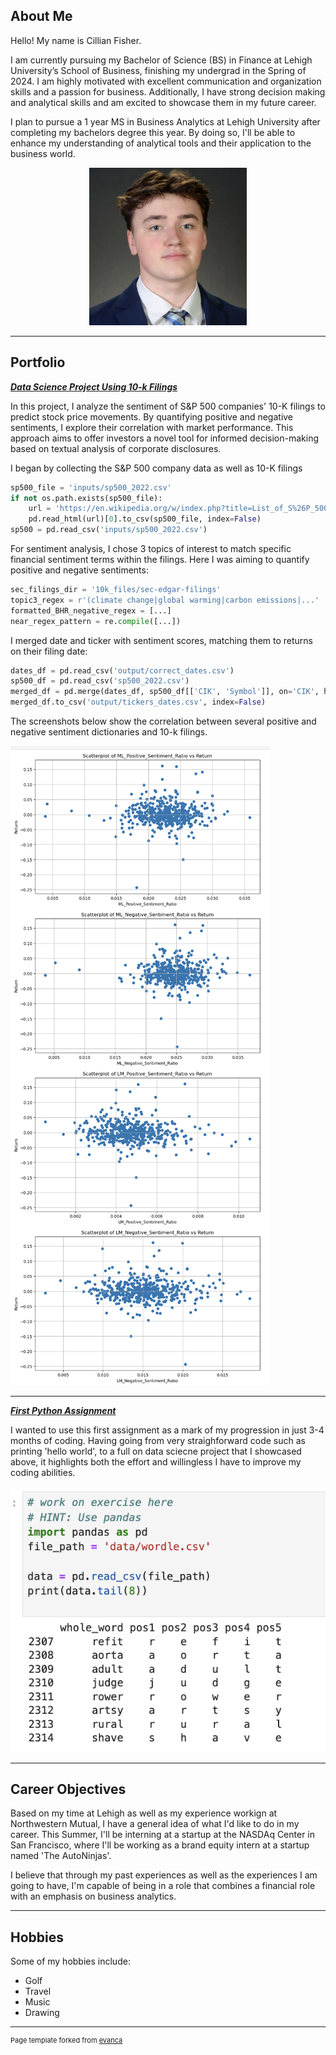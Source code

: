 ## About Me

Hello! My name is Cillian Fisher.

I am currently pursuing my Bachelor of Science (BS) in Finance at Lehigh University’s School of Business, finishing my undergrad in the Spring of 2024. I am highly motivated with excellent communication and organization skills and a passion for business. Additionally, I have strong decision making and analytical skills and am excited to showcase them in my future career.

I plan to pursue a 1 year MS in Business Analytics at Lehigh University after completing my bachelors degree this year. By doing so, I'll be able to enhance my understanding of analytical tools and their application to the business world.

<!-- Upload your own photo and change the path -->

<p style="text-align:center;">
  <img class="img-circle" src="/images/1714330393277.jpeg" width="50%">
</p>


---

## Portfolio

<!-- You can link to other websites, PDFs in this repo, and other pages in this repo -->

_**[Data Science Project Using 10-k Filings](report.md)**_


In this project, I analyze the sentiment of S&P 500 companies' 10-K filings to predict stock price movements. By quantifying positive and negative sentiments, I explore their correlation with market performance. This approach aims to offer investors a novel tool for informed decision-making based on textual analysis of corporate disclosures.

I began by collecting the S&P 500 company data as well as 10-K filings

```python
sp500_file = 'inputs/sp500_2022.csv'
if not os.path.exists(sp500_file):
    url = 'https://en.wikipedia.org/w/index.php?title=List_of_S%26P_500_companies&oldid=1130173030'
    pd.read_html(url)[0].to_csv(sp500_file, index=False)
sp500 = pd.read_csv('inputs/sp500_2022.csv')
```

For sentiment analysis, I chose 3 topics of interest  to match specific financial sentiment terms within the filings. Here I was aiming to quantify positive and negative sentiments:

```python
sec_filings_dir = '10k_files/sec-edgar-filings'
topic3_regex = r'(climate change|global warming|carbon emissions|...'
formatted_BHR_negative_regex = [...]
near_regex_pattern = re.compile([...])
```

I merged date and ticker with sentiment scores, matching them to returns on their filing date:

```python
dates_df = pd.read_csv('output/correct_dates.csv')
sp500_df = pd.read_csv('sp500_2022.csv')
merged_df = pd.merge(dates_df, sp500_df[['CIK', 'Symbol']], on='CIK', how='left')
merged_df.to_csv('output/tickers_dates.csv', index=False)
```

The screenshots below show the correlation between several positive and negative sentiment dictionaries and 10-k filings.


<img src="images/scat1.png?raw=true"/>

---

_**[First Python Assignment](asgn01exercises.md)**_

I wanted to use this first assignment as a mark of my progression in just 3-4 months of coding. Having going from very straighforward code such as printing 'hello world', to a full on data sciecne project that I showcased above, it highlights both the effort and willingless I have to improve my coding abilities.

<img src="images/asgn01.png?raw=true"/>


---

## Career Objectives

Based on my time at Lehigh as well as my experience workign at Northwestern Mutual, I have a general idea of what I'd like to do in my career. This Summer, I'll be interning at a startup at the NASDAq Center in San Francisco, where I'll be working as a brand equity intern at a startup named 'The AutoNinjas'. 

I believe that through my past experiences as well as the experiences I am going to have, I'm capable of being in a role that combines a financial role with an emphasis on business analytics. 

---

## Hobbies

Some of my hobbies include:
- Golf
- Travel
- Music
- Drawing
---
<p style="font-size:11px">Page template forked from <a href="https://github.com/evanca/quick-portfolio">evanca</a></p>
<!-- Remove above link if you don't want to attibute -->
